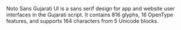 Noto Sans Gujarati UI is a sans serif design for app and website user interfaces in the Gujarati script. It contains 816 glyphs, 16 OpenType features, and supports 164 characters from 5 Unicode blocks.